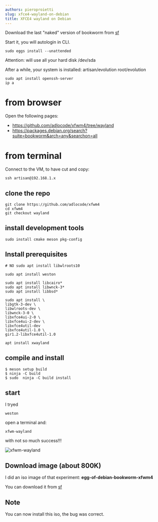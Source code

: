 ```yaml
---
authors: pieroproietti
slug: xfce4-wayland-on-debian
title: XFCE4 wayland on Debian
---
```

Download the last "naked" version of bookworm from [sf](https://sourceforge.net/projects/penguins-eggs/files/ISOS/debian/bookworm/)

Start it, you will autologin in CLI.

```sudo eggs install --unattended```

Attention: will use all your hard disk /dev/sda

After a while, your system is installed: artisan/evolution root/evolution
```
sudo apt install openssh-server
ip a
```

# from browser

Open the following pages:
* https://github.com/adlocode/xfwm4/tree/wayland
* https://packages.debian.org/search?suite=bookworm&arch=any&searchon=all


# from terminal
Connect to the VM, to have cut and copy: 
```
ssh artisan@192.168.1.x
```

## clone the repo

```
git clone https://github.com/adlocode/xfwm4
cd xfwm4
git checkout wayland
```

## install development tools
```
sudo install cmake meson pkg-config
```

## Install prerequisites

```
# NO sudo apt install libwlroots10

sudo apt install weston

sudo apt install libcairo*
sudo apt install libwnck-3*
sudo apt install libbsd*

sudo apt install \
libgtk-3-dev \
libwlroots-dev \
libwnck-3-0 \
libxfce4ui-2-0 \
libxfce4ui-2-dev \
libxfce4util-dev
libxfce4util-1.0 \
gir1.2-libxfce4util-1.0

apt install xwayland

```

## compile and install

```
$ meson setup build
$ ninja -C build
$ sudo  ninja -C build install
```

## start
I tryed
```
weston
```
open a terminal and:
```
xfwm-wayland
```

with not so much success!!!

![xfwm-wayland](/images/xfwm-wayland.png)

## Download image (about 800K)
I did an iso image of that experiment: **egg-of-debian-bookworm-xfwm4**

You can download it from [sf](https://sourceforge.net/projects/penguins-eggs/files/ISOS/debian/bookworm/)

## Note

You can now install this iso, the bug was correct.


